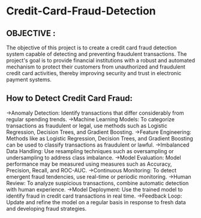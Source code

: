 # Credit-Card-Fraud-Detection


OBJECTIVE :
------------
The objective of this project is to create a credit card fraud detection system capable of detecting and preventing fraudulent transactions. The project's goal is to provide financial institutions with a robust and automated mechanism to protect their customers from unauthorized and fraudulent credit card activities, thereby improving security and trust in electronic payment systems.

How to Detect Credit Card Fraud:
---------------------------------
->Anomaly Detection: Identify transactions that differ considerably from regular spending trends.
->Machine Learning Models: To categorize transactions as fraudulent or legal, use methods such as Logistic Regression, Decision Trees, and Gradient Boosting.
->Feature Engineering: Methods like as Logistic Regression, Decision Trees, and Gradient Boosting can be used to classify transactions as fraudulent or lawful.
->Imbalanced Data Handling: Use resampling techniques such as oversampling or undersampling to address class imbalance.
->Model Evaluation: Model performance may be measured using measures such as Accuracy, Precision, Recall, and ROC-AUC.
->Continuous Monitoring: To detect emergent fraud tendencies, use real-time or periodic monitoring.
->Human Review: To analyze suspicious transactions, combine automatic detection with human experience.
->Model Deployment: Use the trained model to identify fraud in credit card transactions in real time.
->Feedback Loop: Update and refine the model on a regular basis in response to fresh data and developing fraud strategies.

